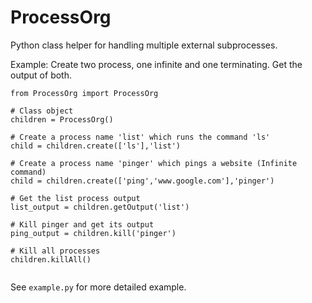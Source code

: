 # ProcessOrg

Python class helper for handling multiple external subprocesses.

Example: Create two process, one infinite and one terminating. Get the output of both.

```
from ProcessOrg import ProcessOrg

# Class object
children = ProcessOrg()

# Create a process name 'list' which runs the command 'ls'
child = children.create(['ls'],'list')

# Create a process name 'pinger' which pings a website (Infinite command)
child = children.create(['ping','www.google.com'],'pinger')

# Get the list process output
list_output = children.getOutput('list')

# Kill pinger and get its output
ping_output = children.kill('pinger')

# Kill all processes
children.killAll()


```

See `example.py` for more detailed example.

